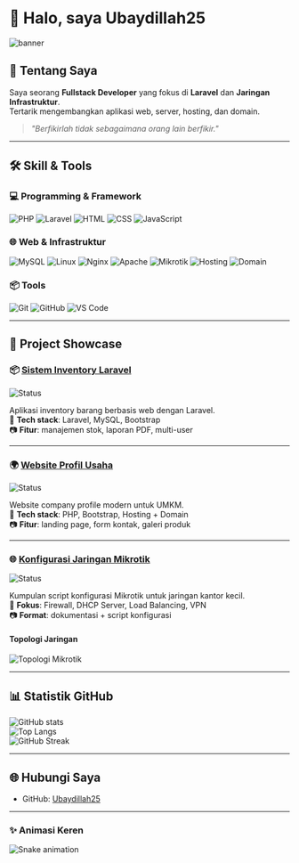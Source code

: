 # 👋 Halo, saya Ubaydillah25  

![banner](https://i.ibb.co/4Mtz7xT/code-banner.gif) <!-- ganti banner sesuai keinginan -->

## 🚀 Tentang Saya
Saya seorang **Fullstack Developer** yang fokus di **Laravel** dan **Jaringan Infrastruktur**.  
Tertarik mengembangkan aplikasi web, server, hosting, dan domain.  

> *"Berfikirlah tidak sebagaimana orang lain berfikir."*  

---

## 🛠️ Skill & Tools
### 💻 Programming & Framework
![PHP](https://img.shields.io/badge/PHP-777BB4?style=for-the-badge&logo=php&logoColor=white)
![Laravel](https://img.shields.io/badge/Laravel-FF2D20?style=for-the-badge&logo=laravel&logoColor=white)
![HTML](https://img.shields.io/badge/HTML-E34F26?style=for-the-badge&logo=html5&logoColor=white)
![CSS](https://img.shields.io/badge/CSS-1572B6?style=for-the-badge&logo=css3&logoColor=white)
![JavaScript](https://img.shields.io/badge/JavaScript-F7DF1E?style=for-the-badge&logo=javascript&logoColor=black)

### 🌐 Web & Infrastruktur
![MySQL](https://img.shields.io/badge/MySQL-4479A1?style=for-the-badge&logo=mysql&logoColor=white)
![Linux](https://img.shields.io/badge/Linux-FCC624?style=for-the-badge&logo=linux&logoColor=black)
![Nginx](https://img.shields.io/badge/Nginx-009639?style=for-the-badge&logo=nginx&logoColor=white)
![Apache](https://img.shields.io/badge/Apache-D22128?style=for-the-badge&logo=apache&logoColor=white)
![Mikrotik](https://img.shields.io/badge/MikroTik-293239?style=for-the-badge&logo=router&logoColor=white)
![Hosting](https://img.shields.io/badge/Hosting-4285F4?style=for-the-badge&logo=google-cloud&logoColor=white)
![Domain](https://img.shields.io/badge/Domain-2E7D32?style=for-the-badge&logo=internet-explorer&logoColor=white)

### 📦 Tools
![Git](https://img.shields.io/badge/Git-F05032?style=for-the-badge&logo=git&logoColor=white)
![GitHub](https://img.shields.io/badge/GitHub-181717?style=for-the-badge&logo=github&logoColor=white)
![VS Code](https://img.shields.io/badge/VS%20Code-007ACC?style=for-the-badge&logo=visual-studio-code&logoColor=white)

---

## 🌟 Project Showcase

### 📦 [Sistem Inventory Laravel](https://github.com/Ubaydillah25/sistem-inventory)  
![Status](https://img.shields.io/badge/status-In%20Progress-yellow)  

Aplikasi inventory barang berbasis web dengan Laravel.  
🚀 **Tech stack**: Laravel, MySQL, Bootstrap  
📷 **Fitur**: manajemen stok, laporan PDF, multi-user  

---

### 🌍 [Website Profil Usaha](https://github.com/Ubaydillah25/website-profil-usaha)  
![Status](https://img.shields.io/badge/status-Completed-brightgreen)  

Website company profile modern untuk UMKM.  
🚀 **Tech stack**: PHP, Bootstrap, Hosting + Domain  
📷 **Fitur**: landing page, form kontak, galeri produk  

---

### 🌐 [Konfigurasi Jaringan Mikrotik](https://github.com/Ubaydillah25/mikrotik-config)  
![Status](https://img.shields.io/badge/status-Planned-blue)  

Kumpulan script konfigurasi Mikrotik untuk jaringan kantor kecil.  
🚀 **Fokus**: Firewall, DHCP Server, Load Balancing, VPN  
📷 **Format**: dokumentasi + script konfigurasi  

#### Topologi Jaringan
![Topologi Mikrotik](https://files.catbox.moe/4qz8yk.png) <!-- ganti link jika upload sendiri -->

---

## 📊 Statistik GitHub
![GitHub stats](https://github-readme-stats.vercel.app/api?username=Ubaydillah25&show_icons=true&theme=radical)  
![Top Langs](https://github-readme-stats.vercel.app/api/top-langs/?username=Ubaydillah25&layout=compact&theme=radical)  
![GitHub Streak](https://github-readme-streak-stats.herokuapp.com/?user=Ubaydillah25&theme=radical)  

---

## 🌐 Hubungi Saya
- GitHub: [Ubaydillah25](https://github.com/Ubaydillah25)

---

### ✨ Animasi Keren
![Snake animation](https://raw.githubusercontent.com/Ubaydillah25/Ubaydillah25/output/snake.svg)

